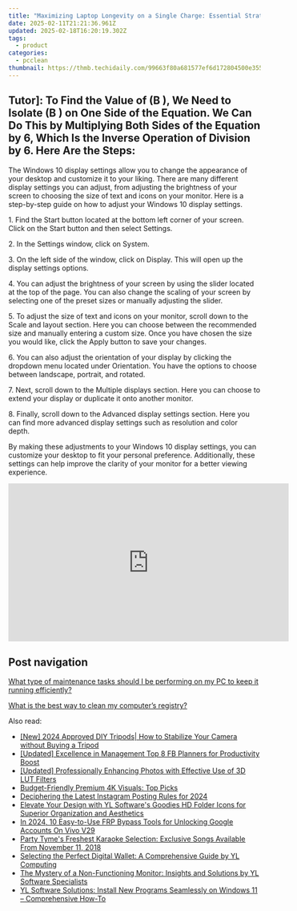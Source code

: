 ```yaml
---
title: "Maximizing Laptop Longevity on a Single Charge: Essential Strategies by YL Software Experts"
date: 2025-02-11T21:21:36.961Z
updated: 2025-02-18T16:20:19.302Z
tags:
  - product
categories:
  - pcclean
thumbnail: https://thmb.techidaily.com/99663f80a681577ef6d172804500e3555c286bc17d7a19ae0d763067c374fc29.jpg
---
```


## Tutor]: To Find the Value of \(B \), We Need to Isolate \(B \) on One Side of the Equation. We Can Do This by Multiplying Both Sides of the Equation by 6, Which Is the Inverse Operation of Division by 6. Here Are the Steps:

The Windows 10 display settings allow you to change the appearance of your desktop and customize it to your liking. There are many different display settings you can adjust, from adjusting the brightness of your screen to choosing the size of text and icons on your monitor. Here is a step-by-step guide on how to adjust your Windows 10 display settings. 

1\. Find the Start button located at the bottom left corner of your screen. Click on the Start button and then select Settings.

2\. In the Settings window, click on System.

3\. On the left side of the window, click on Display. This will open up the display settings options. 

4\. You can adjust the brightness of your screen by using the slider located at the top of the page. You can also change the scaling of your screen by selecting one of the preset sizes or manually adjusting the slider.

5\. To adjust the size of text and icons on your monitor, scroll down to the Scale and layout section. Here you can choose between the recommended size and manually entering a custom size. Once you have chosen the size you would like, click the Apply button to save your changes.

6\. You can also adjust the orientation of your display by clicking the dropdown menu located under Orientation. You have the options to choose between landscape, portrait, and rotated.

7\. Next, scroll down to the Multiple displays section. Here you can choose to extend your display or duplicate it onto another monitor.

8\. Finally, scroll down to the Advanced display settings section. Here you can find more advanced display settings such as resolution and color depth. 

By making these adjustments to your Windows 10 display settings, you can customize your desktop to fit your personal preference. Additionally, these settings can help improve the clarity of your monitor for a better viewing experience.

<!-- affiliate ads begin -->
<iframe width="560" height="315" src="https://www.youtube.com/embed/qn1XkPJde9Y?si=i6ZJARXO8sJhy2FV" title="YouTube video player" frameborder="0" allow="accelerometer; autoplay; clipboard-write; encrypted-media; gyroscope; picture-in-picture; web-share" referrerpolicy="strict-origin-when-cross-origin" allowfullscreen></iframe>
<!-- affiliate ads end -->

## Post navigation

[What type of maintenance tasks should I be performing on my PC to keep it running efficiently?](https://tools.techidaily.com/pcclean/products/)

[What is the best way to clean my computer’s registry?](https://tools.techidaily.com/pcclean/products/)

<ins class="adsbygoogle"
     style="display:block"
     data-ad-format="autorelaxed"
     data-ad-client="ca-pub-7571918770474297"
     data-ad-slot="1223367746"></ins>

<ins class="adsbygoogle"
     style="display:block"
     data-ad-client="ca-pub-7571918770474297"
     data-ad-slot="8358498916"
     data-ad-format="auto"
     data-full-width-responsive="true"></ins>

<span class="atpl-alsoreadstyle">Also read:</span>
<div><ul>
<li><a href="https://eaxpv-info.techidaily.com/new-2024-approved-diy-tripods-how-to-stabilize-your-camera-without-buying-a-tripod/"><u>[New] 2024 Approved DIY Tripods| How to Stabilize Your Camera without Buying a Tripod</u></a></li>
<li><a href="https://facebook-video-content.techidaily.com/updated-excellence-in-management-top-8-fb-planners-for-productivity-boost/"><u>[Updated] Excellence in Management Top 8 FB Planners for Productivity Boost</u></a></li>
<li><a href="https://extra-guidance.techidaily.com/updated-professionally-enhancing-photos-with-effective-use-of-3d-lut-filters/"><u>[Updated] Professionally Enhancing Photos with Effective Use of 3D LUT Filters</u></a></li>
<li><a href="https://hardware-tips.techidaily.com/budget-friendly-premium-4k-visuals-top-picks/"><u>Budget-Friendly Premium 4K Visuals: Top Picks</u></a></li>
<li><a href="https://instagram-videos.techidaily.com/deciphering-the-latest-instagram-posting-rules-for-2024/"><u>Deciphering the Latest Instagram Posting Rules for 2024</u></a></li>
<li><a href="https://win-hot.techidaily.com/elevate-your-design-with-yl-softwares-goodies-hd-folder-icons-for-superior-organization-and-aesthetics/"><u>Elevate Your Design with YL Software's Goodies HD Folder Icons for Superior Organization and Aesthetics</u></a></li>
<li><a href="https://android-unlock.techidaily.com/in-2024-10-easy-to-use-frp-bypass-tools-for-unlocking-google-accounts-on-vivo-v29-by-drfone-android/"><u>In 2024, 10 Easy-to-Use FRP Bypass Tools for Unlocking Google Accounts On Vivo V29</u></a></li>
<li><a href="https://win-hot.techidaily.com/party-tymes-freshest-karaoke-selection-exclusive-songs-available-from-november-11-2018/"><u>Party Tyme's Freshest Karaoke Selection: Exclusive Songs Available From November 11, 2018</u></a></li>
<li><a href="https://win-hot.techidaily.com/selecting-the-perfect-digital-wallet-a-comprehensive-guide-by-yl-computing/"><u>Selecting the Perfect Digital Wallet: A Comprehensive Guide by YL Computing</u></a></li>
<li><a href="https://win-hot.techidaily.com/the-mystery-of-a-non-functioning-monitor-insights-and-solutions-by-yl-software-specialists/"><u>The Mystery of a Non-Functioning Monitor: Insights and Solutions by YL Software Specialists</u></a></li>
<li><a href="https://win-hot.techidaily.com/yl-software-solutions-install-new-programs-seamlessly-on-windows-11-comprehensive-how-to/"><u>YL Software Solutions: Install New Programs Seamlessly on Windows 11 – Comprehensive How-To</u></a></li>
</ul></div>

